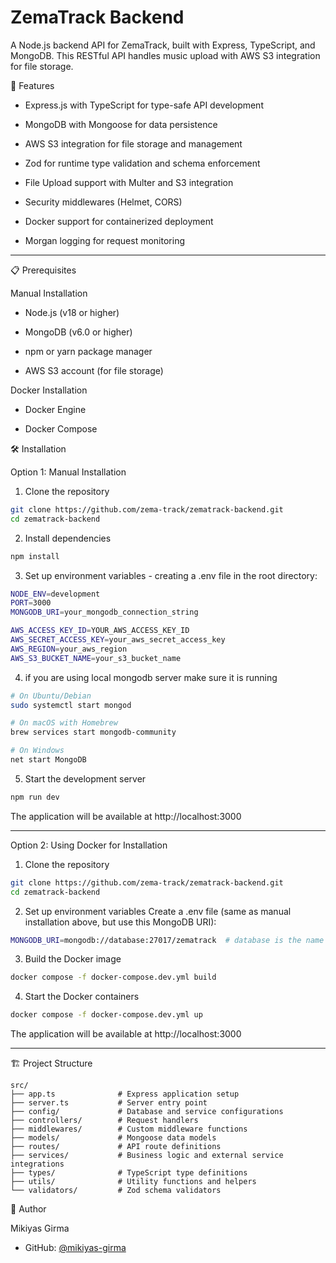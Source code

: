 ZemaTrack Backend
=================

A Node.js backend API for ZemaTrack, built with Express, TypeScript, and MongoDB. This RESTful API handles music upload with AWS S3 integration for file storage.

🚀 Features

- Express.js with TypeScript for type-safe API development

- MongoDB with Mongoose for data persistence

- AWS S3 integration for file storage and management

- Zod for runtime type validation and schema enforcement

- File Upload support with Multer and S3 integration

- Security middlewares (Helmet, CORS)

- Docker support for containerized deployment

- Morgan logging for request monitoring

---
📋 Prerequisites

Manual Installation

- Node.js (v18 or higher)

- MongoDB (v6.0 or higher)

- npm or yarn package manager

- AWS S3 account (for file storage)

Docker Installation

- Docker Engine

- Docker Compose

🛠️ Installation

Option 1: Manual Installation

1. Clone the repository

```bash
git clone https://github.com/zema-track/zematrack-backend.git
cd zematrack-backend
```
2. Install dependencies
```bash
npm install
```

3. Set up environment variables - creating a .env file in the root directory:
```bash
NODE_ENV=development
PORT=3000
MONGODB_URI=your_mongodb_connection_string

AWS_ACCESS_KEY_ID=YOUR_AWS_ACCESS_KEY_ID
AWS_SECRET_ACCESS_KEY=your_aws_secret_access_key
AWS_REGION=your_aws_region
AWS_S3_BUCKET_NAME=your_s3_bucket_name

```
4. if you are using local mongodb server make sure it is running
```bash
# On Ubuntu/Debian
sudo systemctl start mongod

# On macOS with Homebrew
brew services start mongodb-community

# On Windows
net start MongoDB
```

5. Start the development server
```bash
npm run dev
```
The application will be available at http://localhost:3000

--- 

Option 2: Using Docker for Installation

1. Clone the repository

```bash
git clone https://github.com/zema-track/zematrack-backend.git
cd zematrack-backend
```
2. Set up environment variables
Create a .env file (same as manual installation above, but use this MongoDB URI):
```bash
MONGODB_URI=mongodb://database:27017/zematrack  # database is the name of the MongoDB service in docker-compose.yml
```
3. Build the Docker image
```bash
docker compose -f docker-compose.dev.yml build
```

4. Start the Docker containers
```bash
docker compose -f docker-compose.dev.yml up
```
The application will be available at http://localhost:3000

--- 
🏗️ Project Structure
```
src/
├── app.ts              # Express application setup
├── server.ts           # Server entry point
├── config/             # Database and service configurations
├── controllers/        # Request handlers
├── middlewares/        # Custom middleware functions
├── models/             # Mongoose data models
├── routes/             # API route definitions
├── services/           # Business logic and external service integrations
├── types/              # TypeScript type definitions
├── utils/              # Utility functions and helpers
└── validators/         # Zod schema validators  
```

👥 Author


Mikiyas Girma


- GitHub: [@mikiyas-girma](https://github.com/mikiyas-girma)
